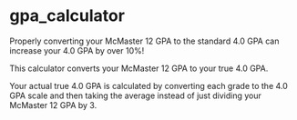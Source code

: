 # gpa_calculator
Properly converting your McMaster 12 GPA to the standard 4.0 GPA can increase your 4.0 GPA by over 10%!

This calculator converts your McMaster 12 GPA to your true 4.0 GPA.

Your actual true 4.0 GPA is calculated by converting each grade to the 4.0 GPA scale and then taking the average instead of just dividing your McMaster 12 GPA by 3.
